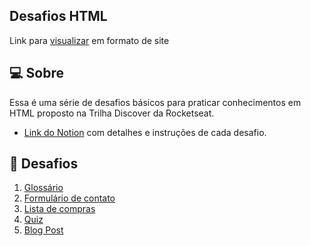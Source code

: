 ## Desafios HTML
<p>Link para <a href="https://rafael-fxs.github.io/discoverDesafiosHTML/">visualizar</a> em formato de site</p>

## 💻 Sobre
<p>Essa é uma série de desafios básicos para praticar conhecimentos em HTML proposto na Trilha Discover da Rocketseat.</p>

+ <p><a href="https://efficient-sloth-d85.notion.site/Desafios-HTML-ed0f6368d34d44ffab92686b9dc93229" target="_blank">Link do Notion</a> com detalhes e instruções de cada desafio.</p>

## 🚀 Desafios
<ol>
  <li><a href="Desafios/Glossário/index.html" target="_blank">Glossário</a></li>
  <li><a href="Desafios/Formulário de Contato/index.html" target="_blank">Formulário de contato</a></li>
  <li><a href="Desafios/Lista de Compras/index.html" target="_blank">Lista de compras</a></li>
  <li><a href="Desafios/Quiz/index.html" target="_blank">Quiz</a></li>
  <li><a href="Desafios/Blog Post/index.html" target="_blank">Blog Post</a></li>
</ol>
